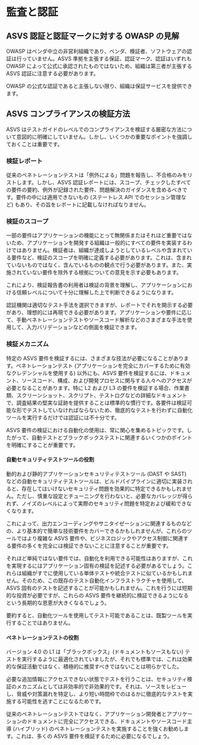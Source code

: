 # 監査と認証

## ASVS 認証と認証マークに対する OWASP の見解

OWASP はベンダ中立の非営利組織であり、ベンダ、検証者、ソフトウェアの認証は行っていません。ASVS 準拠を主張する保証、認証マーク、認証はいずれも OWASP によって公式に承認されたものではないため、組織は第三者が主張する ASVS 認証に注意する必要があります。

OWASP の公式な認証であると主張しない限り、組織は保証サービスを提供できます。

## ASVS コンプライアンスの検証方法

ASVS はテストガイドのレベルでのコンプライアンスを検証する厳密な方法について意図的に明確にしていません。しかし、いくつかの重要なポイントを強調しておくことは重要です。

### 検証レポート

従来のペネトレーションテストは「例外による」問題を報告し、不合格のみをリストします。しかし、ASVS 認証レポートには、スコープ、チェックしたすべての要件の要約、例外が記録された要件、問題解決のガイダンスを含めるべきです。要件の中には適用できないもの (ステートレス API でのセッション管理など) もあり、その旨をレポートに記載しなければなりません。

### 検証のスコープ

一部の要件はアプリケーションの機能にとって無関係またはそれほど重要ではないため、アプリケーションを開発する組織は一般的にすべての要件を実装するわけではありません。検証者は、組織が達成しようとしているレベルや含まれている要件など、検証のスコープを明確に定義する必要があります。これは、含まれていないものではなく、含んでいるものの観点で行う必要があります。また、実施されていない要件を除外する根拠についての意見を示す必要もあります。

これにより、検証報告書の利用者は検証の背景を理解し、アプリケーションにおける信頼レベルについて十分に理解した上で判断できるようになります。

認証機関は適切なテスト手法を選択できますが、レポートでそれを開示する必要があり、理想的には再現できる必要があります。アプリケーションや要件に応じて、手動ペネトレーションテストやソースコード解析などのさまざまな手法を使用して、入力バリデーションなどの側面を検証できます。

### 検証メカニズム

特定の ASVS 要件を検証するには、さまざまな技法が必要になることがあります。ペネトレーションテスト (アプリケーションを完全にカバーするために有効なクレデンシャルを使用する) 以外にも、ASVS 要件を検証するには、ドキュメント、ソースコード、構成、および開発プロセスに関与する人々へのアクセスが必要となることがあります。特に L2 および L3 の要件を検証する場合、作業書類、スクリーンショット、スクリプト、テストログなどの詳細なドキュメントで、調査結果の堅実な証跡を提供することは標準的な慣行です。各要件は検証可能な形でテストしていなければならないため、徹底的なテストを行わずに自動化ツールを実行するだけでは認証には不十分です。

ASVS 要件の検証における自動化の使用は、常に関心を集めるトピックです。したがって、自動テストとブラックボックステストに関連するいくつかのポイントを明確にすることが重要です。

#### 自動セキュリティテストツールの役割

動的および静的アプリケーションセキュリティテストツール (DAST や SAST) などの自動セキュリティテストツールは、ビルドパイプラインに適切に実装されると、存在してはいけないセキュリティ問題を効果的に特定できるかもしれません。ただし、慎重な設定とチューニングを行わないと、必要なカバレッジが得られず、ノイズのレベルによって実際のセキュリティ問題を特定および緩和できなくなります。

これによって、出力エンコーディングやサニタイゼーションに関連するものなどの、より基本的で簡単な技術要件をカバーできるかもしれませんが、これらのツールではより複雑な ASVS 要件や、ビジネスロジックやアクセス制御に関連する要件の多くを完全には検証できないことに注意することが重要です。

それほど単純ではない要件では、自動化を利用できる可能性はありますが、これを実現するにはアプリケーション固有の検証を記述する必要があるでしょう。これらは組織がすでに使用している単体テストや統合テストに似ているかもしれません。そのため、この既存のテスト自動化インフラストラクチャを使用して、ASVS 固有のテストを記述することが可能かもしれません。これを行うには短期的な投資が必要ですが、これらの ASVS 要件を継続的に検証できるようになるという長期的な恩恵が大きくなるでしょう。

要約すると、自動化ツールを使用してテスト可能であることは、既製ツールを実行することではありません。

#### ペネトレーションテストの役割

バージョン 4.0 の L1 は「ブラックボックス」(ドキュメントもソースもない) テストを実行するように最適化されていましたが、それでも標準では、これは効果的な保証活動ではなく、積極的に推奨すべきではないことは明らかでした。

必要な追加情報にアクセスできない状態でテストを行うことは、セキュリティ検証のメカニズムとしては非効率的で非効果的です。それは、ソースをレビューし、脅威や対策漏れを特定し、より短い時間枠でのはるかに徹底的なテストを実施する可能性を逃すことになるためです。

従来のペネトレーションテストではなく、アプリケーション開発者とアプリケーションのドキュメントに完全にアクセスできる、ドキュメントやソースコード主導 (ハイブリッド) のペネトレーションテストを実施することを強くお勧めします。これは、多くの ASVS 要件を検証するために必要になるでしょう。
